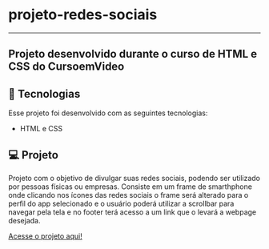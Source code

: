 # projeto-redes-sociais
<hr>
<h2>Projeto desenvolvido  durante o curso de HTML e CSS do CursoemVideo</h2>

## 🚀 Tecnologias

Esse projeto foi desenvolvido com as seguintes tecnologias:

- HTML e CSS

## 💻 Projeto

Projeto com o objetivo de divulgar suas redes sociais, podendo ser utilizado por pessoas físicas ou empresas.
Consiste em um frame de smarthphone onde clicando nos ícones das redes sociais o frame será alterado para o perfil do app selecionado e o usuário poderá utilizar a scrollbar para navegar pela tela e no footer terá acesso a um link que o levará a webpage desejada.

<a href="https://carlosvcerqueira.github.io/projeto-redes-sociais/" target="_blank">Acesse o projeto aqui!</a>